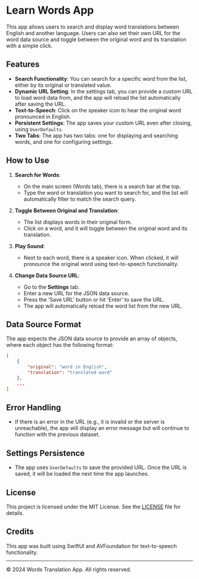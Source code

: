 
# Learn Words App

This app allows users to search and display word translations between English and another language. Users can also set their own URL for the word data source and toggle between the original word and its translation with a simple click.

## Features

- **Search Functionality**: You can search for a specific word from the list, either by its original or translated value.
- **Dynamic URL Setting**: In the settings tab, you can provide a custom URL to load word data from, and the app will reload the list automatically after saving the URL.
- **Text-to-Speech**: Click on the speaker icon to hear the original word pronounced in English.
- **Persistent Settings**: The app saves your custom URL even after closing, using `UserDefaults`.
- **Two Tabs**: The app has two tabs: one for displaying and searching words, and one for configuring settings.

## How to Use

1. **Search for Words**:
   - On the main screen (Words tab), there is a search bar at the top.
   - Type the word or translation you want to search for, and the list will automatically filter to match the search query.

2. **Toggle Between Original and Translation**:
   - The list displays words in their original form.
   - Click on a word, and it will toggle between the original word and its translation.

3. **Play Sound**:
   - Next to each word, there is a speaker icon. When clicked, it will pronounce the original word using text-to-speech functionality.

4. **Change Data Source URL**:
   - Go to the **Settings** tab.
   - Enter a new URL for the JSON data source.
   - Press the 'Save URL' button or hit 'Enter' to save the URL.
   - The app will automatically reload the word list from the new URL.

## Data Source Format

The app expects the JSON data source to provide an array of objects, where each object has the following format:

```json
[
    {
        "original": "word in English",
        "translation": "translated word"
    },
    ...
]
```

## Error Handling

- If there is an error in the URL (e.g., it is invalid or the server is unreachable), the app will display an error message but will continue to function with the previous dataset.

## Settings Persistence

- The app uses `UserDefaults` to save the provided URL. Once the URL is saved, it will be loaded the next time the app launches.

## License

This project is licensed under the MIT License. See the [LICENSE](LICENSE) file for details.

## Credits

This app was built using SwiftUI and AVFoundation for text-to-speech functionality.

---

© 2024 Words Translation App. All rights reserved.

